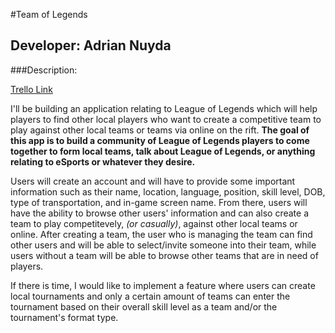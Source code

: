 #Team of Legends

## Developer: Adrian Nuyda

###Description:

[Trello Link](https://trello.com/b/92O0Rgos/project-2-team-of-legends)

I'll be building an application relating to League of Legends which will help players to find other local players who want to create a competitive team to play against other local teams or teams via online on the rift. <b>The goal of this app is to build a community of League of Legends players to come together to form local teams, talk about League of Legends, or anything relating to eSports or whatever they desire.</b>

Users will create an account and will have to provide some important information such as their name, location, language, position, skill level, DOB, type of transportation, and in-game screen name. From there, users will have the ability to browse other users' information and can also create a team to play competitevely, <i>(or casually)</i>, against other local teams or online. After creating a team, the user who is managing the team can find other users and will be able to select/invite someone into their team, while users without a team will be able to browse other teams that are in need of players.

If there is time, I would like to implement a feature where users can create local tournaments and only a certain amount of teams can enter the tournament based on their overall skill level as a team and/or the tournament's format type.



